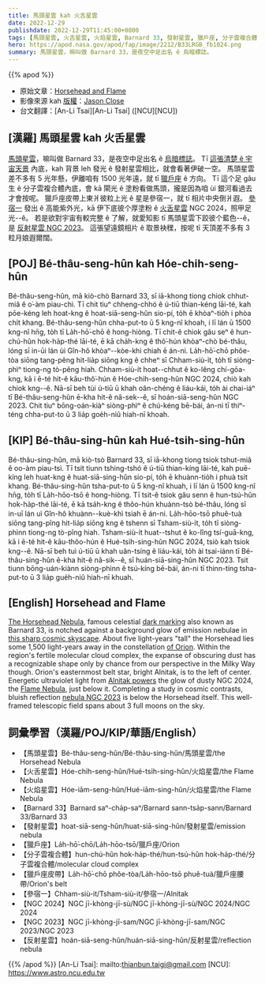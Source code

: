 ```yaml
---
title: 馬頭星雲 kah 火舌星雲
date: 2022-12-29
publishdate: 2022-12-29T11:45:00+0800
tags: [馬頭星雲, 火舌星雲, 火焰星雲, Barnard 33, 發射星雲, 獵戶座, 分子雲複合體, 獵戶座皮帶, 參宿一, NGC 2024, 反射星雲, NGC 2023]
hero: https://apod.nasa.gov/apod/fap/image/2212/B33LRGB_fb1024.png
summary: 馬頭星雲，嘛叫做 Barnard 33，是夜空中足出名 ê 烏暗標誌。
---
```


{{% apod %}}

- 原始文章：[Horsehead and Flame](https://apod.nasa.gov/apod/ap221229.html)
- 影像來源 kah [版權][copyright]：[Jason Close](https://www.astrobin.com/users/AmargosaSky/)
- 台文翻譯：[An-Li Tsai][An-Li Tsai] ([NCU][NCU])

## [漢羅] 馬頭星雲 kah 火舌星雲
[馬頭星雲][The Horsehead Nebula t]，嘛叫做 Barnard 33，是夜空中足出名 ê [烏暗標誌][dark marking]。
Tī [這張清楚 ê 宇宙天景][this sharp cosmic skyscape] 內底，kah 背景 leh 發光 ê 發射星雲相比，就會看著伊破一空。
馬頭星雲 差不多有 5 光年懸，伊離咱有 1500 光年遠，就 tī [獵戶座][of Orion] ê 方向。
Tī 這个足 gâu 生 ê 分子雲複合體內底，會 kā 閘光 ê 塗粉看做馬頭，攏是因為咱 ùi 銀河看過去才會按呢。
獵戶座皮帶上東爿彼粒上光 ê 星是參宿一，就 tī 相片中央倒爿遐。
[參宿一][Alnitak powers t] 發出 ê 高能紫外光，kā 伊下底彼个厚塗粉 ê [火舌星雲][Flame Nebula t] NGC 2024，照甲足光--ê。
若是欲對宇宙有較完整 ê 了解，就愛知影 tī 馬頭星雲下跤彼个藍色--ê，是 [反射星雲 NGC 2023][nebula NGC 2023]。
這張望遠鏡相片 ê 取景袂䆀，按呢 tī 天頂差不多有 3 粒月娘遐爾闊。



## [POJ] Bé-thâu-seng-hûn kah Hóe-chi̍h-seng-hûn
Bé-thâu-seng-hûn, mā kiò-chò Barnard 33, sī iā-khong tiong chiok chhut-miâ ê o͘-àm piau-chì.
Tī chit tiuⁿ chheng-chhó ê ú-tiū thian-kéng lāi-té, kah pōe-kéng leh hoat-kng ê hoat-siā-seng-hûn sio-pí, to̍h ē khòaⁿ-tio̍h i phòa chi̍t khang.
Bé-thâu-seng-hûn chha-put-to ū 5 kng-nî khoah, i lī lán ū 1500 kng-nî hn̄g, to̍h tī La̍h-hō͘-chō ê hong-hiòng.
Tī chit-ê chiok gâu seⁿ ê hun-chú-hûn hok-ha̍p-thé lāi-té, ē kā cha̍h-kng ê thô͘-hún khòaⁿ-chò bé-thâu, lóng sī in-ūi lán ùi Gîn-hô khòaⁿ--kòe-khì chiah ē án-ni.
La̍h-hō͘-chō phôe-tòa siōng tang-pêng hit-lia̍p siōng kng ê chheⁿ sī Chham-siù-i̍t, to̍h tī siòng-phìⁿ tiong-ng tò-pêng hiah.
Chham-siù-i̍t hoat--chhut ê ko-lêng chí-gōa-kng, kā i ē-té hit-ê kāu-thô͘-hún ê Hóe-chi̍h-seng-hûn NGC 2024, chiò kah chiok kng--ê.
Nā-sī beh tùi ú-tiū ū khah oân-chéng ê liáu-kái, to̍h ài chai-iáⁿ tī Bé-thâu-seng-hûn ē-kha hit-ê nâ-sek--ê, sī hoán-siā-seng-hûn NGC 2023.
Chit tiuⁿ bōng-oán-kiàⁿ siòng-phìⁿ ê chú-kéng bē-bái, án-ni tī thiⁿ-téng chha-put-to ū 3 lia̍p goe̍h-niû hiah-nī khoah.

## [KIP] Bé-thâu-sing-hûn kah Hué-tsi̍h-sing-hûn
Bé-thâu-sing-hûn, mā kiò-tsò Barnard 33, sī iā-khong tiong tsiok tshut-miâ ê oo-àm piau-tsì.
Tī tsit tiunn tshing-tshó ê ú-tiū thian-kíng lāi-té, kah puē-kíng leh huat-kng ê huat-siā-sing-hûn sio-pí, to̍h ē khuànn-tio̍h i phuà tsi̍t khang.
Bé-thâu-sing-hûn tsha-put-to ū 5 kng-nî khuah, i lī lán ū 1500 kng-nî hn̄g, to̍h tī La̍h-hōo-tsō ê hong-hiòng.
Tī tsit-ê tsiok gâu senn ê hun-tsú-hûn hok-ha̍p-thé lāi-té, ē kā tsa̍h-kng ê thôo-hún khuànn-tsò bé-thâu, lóng sī in-uī lán uì Gîn-hô khuànn--kuè-khì tsiah ē án-ni.
La̍h-hōo-tsō phuê-tuà siōng tang-pîng hit-lia̍p siōng kng ê tshenn sī Tsham-siù-i̍t, to̍h tī siòng-phìnn tiong-ng tò-pîng hiah.
Tsham-siù-i̍t huat--tshut ê ko-lîng tsí-guā-kng, kā i ē-té hit-ê kāu-thôo-hún ê Hué-tsi̍h-sing-hûn NGC 2024, tsiò kah tsiok kng--ê.
Nā-sī beh tuì ú-tiū ū khah uân-tsíng ê liáu-kái, to̍h ài tsai-iánn tī Bé-thâu-sing-hûn ē-kha hit-ê nâ-sik--ê, sī huán-siā-sing-hûn NGC 2023.
Tsit tiunn bōng-uán-kiànn siòng-phìnn ê tsú-kíng bē-bái, án-ni tī thinn-tíng tsha-put-to ū 3 lia̍p gue̍h-niû hiah-nī khuah.

## [English] Horsehead and Flame

[The Horsehead Nebula][The Horsehead Nebula e], famous celestial [dark marking][dark marking] also known as Barnard 33, is notched against a background glow of emission nebulae in [this sharp cosmic skyscape][this sharp cosmic skyscape].
About five light-years "tall" the Horsehead lies some 1,500 light-years away in the constellation [of Orion][of Orion].
Within the region's fertile molecular cloud complex, the expanse of obscuring dust has a recognizable shape only by chance from our perspective in the Milky Way though.
Orion's easternmost belt star, bright Alnitak, is to the left of center.
Energetic ultraviolet light from [Alnitak powers][Alnitak powers e] the glow of dusty NGC 2024, the [Flame Nebula][Flame Nebula e], just below it.
Completing a study in cosmic contrasts, bluish reflection [nebula NGC 2023][nebula NGC 2023] is below the Horsehead itself.
This well-framed telescopic field spans about 3 full moons on the sky.


## 詞彙學習（漢羅/POJ/KIP/華語/English）
- 【馬頭星雲】Bé-thâu-seng-hûn/Bé-thâu-sing-hûn/馬頭星雲/the Horsehead Nebula
- 【火舌星雲】Hóe-chi̍h-seng-hûn/Hué-tsi̍h-sing-hûn/火焰星雲/the Flame Nebula
- 【火焰星雲】Hóe-iām-seng-hûn/Hué-iām-sing-hûn/火焰星雲/the Flame Nebula
- 【Barnard 33】Barnard saⁿ-cha̍p-saⁿ/Barnard sann-tsa̍p-sann/Barnard 33/Barnard 33
- 【發射星雲】hoat-siā-seng-hûn/huat-siā-sing-hûn/發射星雲/emission nebula
- 【獵戶座】La̍h-hō͘-chō/La̍h-hōo-tsō/獵戶座/Orion
- 【分子雲複合體】hun-chú-hûn hok-ha̍p-thé/hun-tsú-hûn hok-ha̍p-thé/分子雲複合體/molecular cloud complex
- 【獵戶座皮帶】La̍h-hō͘-chō phôe-tòa/La̍h-hōo-tsō phuê-tuà/獵戶座腰帶/Orion's belt
- 【參宿一】Chham-siù-it/Tsham-siù-it/參宿一/Alnitak
- 【NGC 2024】NGC jī-khòng-jī-sù/NGC jī-khòng-jī-sù/NGC 2024/NGC 2024
- 【NGC 2023】NGC jī-khòng-jī-sam/NGC jī-khòng-jī-sam/NGC 2023/NGC 2023
- 【反射星雲】hoán-siā-seng-hûn/huán-siā-sing-hûn/反射星雲/reflection nebula


{{% /apod %}}
[An-Li Tsai]: mailto:thianbun.taigi@gmail.com
[NCU]: https://www.astro.ncu.edu.tw

[copyright]: https://apod.nasa.gov/apod/fap/lib/about_apod.html#srapply
[License]: https://creativecommons.org/licenses/by/2.0/

[The Horsehead Nebula e]:https://apod.nasa.gov/apod/ap220921.html
[The Horsehead Nebula t]:https://apod.tw/daily/20220921/
[dark marking]:https://apod.nasa.gov/apod/ap090425.html
[this sharp cosmic skyscape]:https://www.astrobin.com/cpwtjv/
[of Orion]:https://apod.nasa.gov/apod/ap200329.html
[Alnitak powers e]:https://apod.nasa.gov/apod/ap210412.html
[Alnitak powers t]:https://apod.tw/daily/20210412/
[Flame Nebula e]:https://apod.nasa.gov/apod/ap210417.html
[Flame Nebula t]:https://apod.tw/daily/20210417/
[nebula NGC 2023]:https://apod.nasa.gov/apod/ap180329.html

